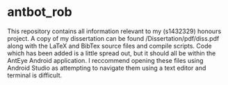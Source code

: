 # antbot_rob
This repository contains all information relevant to my (s1432329) honours project. A copy of my dissertation can be found /Dissertation/pdf/diss.pdf
along with the LaTeX and BibTex source files and compile scripts. Code which has been added is a little spread out, but it should all be within
the AntEye Android application. I reccommend opening these files using Android Studio as attempting to navigate them using a text editor and terminal
is difficult.
